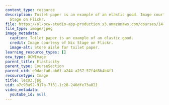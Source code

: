 ```yaml
---
content_type: resource
description: Toilet paper is an example of an elastic good. Image courtesy of Nic
  Stage on Flickr.
file: https://ol-ocw-studio-app-production.s3.amazonaws.com/courses/14-01sc-principles-of-microeconomics-fall-2011/a7c93a92917a7f311c28246dfe73a021_lec03.jpg
file_type: image/jpeg
image_metadata:
  caption: Toilet paper is an example of an elastic good.
  credit: Image courtesy of Nic Stage on Flickr.
  image-alt: Store aisle for toilet paper.
learning_resource_types: []
ocw_type: OCWImage
parent_title: Elasticity
parent_type: CourseSection
parent_uid: e9dacfa6-ab6f-a244-a257-57f4d8b4b4f1
resourcetype: Image
title: lec03.jpg
uid: a7c93a92-917a-7f31-1c28-246dfe73a021
video_metadata:
  youtube_id: null
---
```

